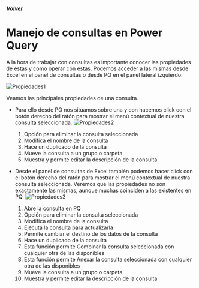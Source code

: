 ##### [Volver](/Herramientas-avanzadas-de-excel/pages/Indice_curso.html)
<script src="https://kit.fontawesome.com/065728df02.js" crossorigin="anonymous"></script>

# Manejo de consultas en Power Query
 A la hora de trabajar con consultas es importante conocer las propiedades de estas y como operar con estas. Podemos acceder a las mismas desde Excel en el panel de consultas o desde PQ en el panel lateral izquierdo.
 
![Propiedades1](/Herramientas-avanzadas-de-excel/images/15.Propiedades1.png)

Veamos las principales propiedades de una consulta. 
* Para ello desde PQ nos situamos sobre una y con hacemos click con el botón derecho del ratón para mostrar el menú contextual de nuestra consulta seleccionada.
![Propiedades2](/Herramientas-avanzadas-de-excel/images/15.Propiedades2.png)
    1.  Opción para eliminar la consulta seleccionada
    2.  Modifica el nombre de la consulta
    3.  Hace un duplicado de la consulta
    4.  Mueve la consulta a un grupo o carpeta
    5.  Muestra y permite editar la descripción de la consulta


* Desde el panel de consultas de Excel también podemos hacer click con el botón derecho del ratón para mostrar el menú contextual de nuestra consulta seleccionada. Veremos que las propiedades no son exactamente las mismas, aunque muchas coinciden a las existentes en PQ.
![Propiedades3](/Herramientas-avanzadas-de-excel/images/15.Propiedades3.png)
    1.  Abre la consulta en PQ
    2.  Opción para eliminar la consulta seleccionada
    3.  Modifica el nombre de la consulta
    4.  Ejecuta la consulta para actualizarla
    5.  Permite cambiar el destino de los datos de la consulta
    6.  Hace un duplicado de la consulta
    7.  Esta función permite Combinar la consulta seleccionada con cualquier otra de las disponibles
    8.  Esta función permite Anexar la consulta seleccionada con cualquier otra de las disponibles
    9.  Mueve la consulta a un grupo o carpeta
    10. Muestra y permite editar la descripción de la consulta
